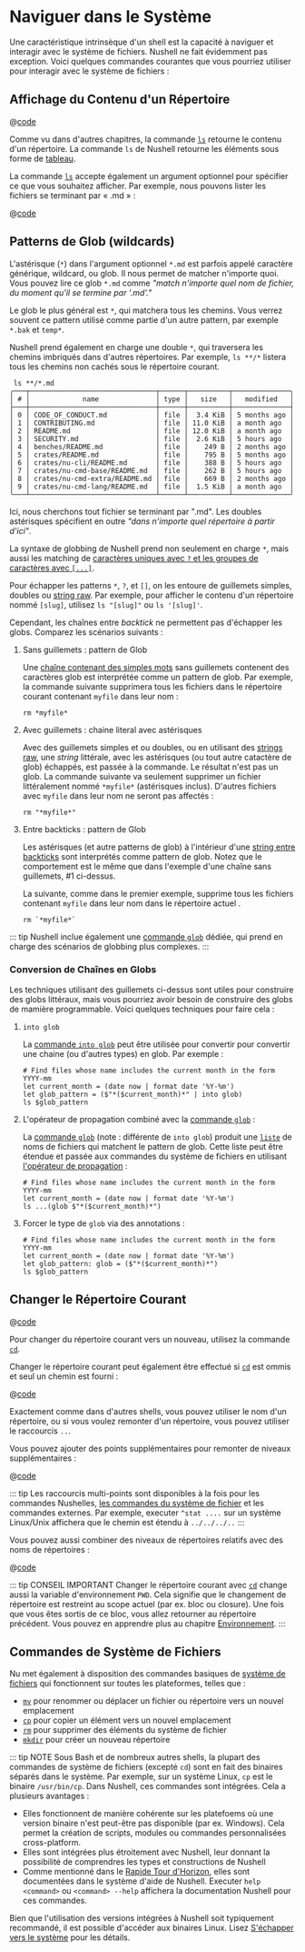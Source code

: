 # Naviguer dans le Système

Une caractéristique intrinsèque d'un shell est la capacité à naviguer et interagir avec le système de fichiers. Nushell ne fait évidemment pas exception. Voici quelques commandes courantes que vous pourriez utiliser pour interagir avec le système de fichiers :

## Affichage du Contenu d'un Répertoire

@[code](@snippets/moving_around/ls_example.sh)

Comme vu dans d'autres chapitres, la commande [`ls`](/commands/docs/ls.md) retourne le contenu d'un répertoire. La commande `ls` de Nushell retourne les éléments sous forme de [tableau](/book/types_of_data.html#tables).

La commande [`ls`](/commands/docs/ls.md) accepte également un argument optionnel pour spécifier ce que vous souhaitez afficher. Par exemple, nous pouvons lister les fichiers se terminant par « .md » :

@[code](@snippets/moving_around/ls_shallow_glob_example.sh)

## Patterns de Glob (wildcards)

L'astérisque (`*`) dans l'argument optionnel `*.md` est parfois appelé caractère générique, wildcard, ou glob. Il nous permet de matcher n'importe quoi. Vous pouvez lire ce glob `*.md` comme _"match n'importe quel nom de fichier, du moment qu'il se termine par '.md'."_

Le glob le plus général est `*`, qui matchera tous les chemins. Vous verrez souvent ce pattern utilisé comme partie d'un autre pattern, par exemple `*.bak` et `temp*`.

Nushell prend également en charge une double `*`, qui traversera les chemins imbriqués dans d'autres répertoires. Par exemple, `ls **/*` listera tous les chemins non cachés sous le répertoire courant.

```nu
 ls **/*.md
╭───┬───────────────────────────────┬──────┬──────────┬──────────────╮
│ # │             name              │ type │   size   │   modified   │
├───┼───────────────────────────────┼──────┼──────────┼──────────────┤
│ 0 │ CODE_OF_CONDUCT.md            │ file │  3.4 KiB │ 5 months ago │
│ 1 │ CONTRIBUTING.md               │ file │ 11.0 KiB │ a month ago  │
│ 2 │ README.md                     │ file │ 12.0 KiB │ a month ago  │
│ 3 │ SECURITY.md                   │ file │  2.6 KiB │ 5 hours ago  │
│ 4 │ benches/README.md             │ file │    249 B │ 2 months ago │
│ 5 │ crates/README.md              │ file │    795 B │ 5 months ago │
│ 6 │ crates/nu-cli/README.md       │ file │    388 B │ 5 hours ago  │
│ 7 │ crates/nu-cmd-base/README.md  │ file │    262 B │ 5 hours ago  │
│ 8 │ crates/nu-cmd-extra/README.md │ file │    669 B │ 2 months ago │
│ 9 │ crates/nu-cmd-lang/README.md  │ file │  1.5 KiB │ a month ago  │
╰───┴───────────────────────────────┴──────┴──────────┴──────────────╯
```

Ici, nous cherchons tout fichier se terminant par ".md". Les doubles astérisques spécifient en outre _"dans n'importe quel répertoire à partir d'ici"_.

La syntaxe de globbing de Nushell prend non seulement en charge `*`, mais aussi les matching de [caractères uniques avec `?` et les groupes de caractères avec `[...]`](https://docs.rs/nu-glob/latest/nu_glob/struct.Pattern.html).

Pour échapper les patterns `*`, `?`, et `[]`, on les entoure de guillemets simples, doubles ou [string raw](working_with_strings.md#raw-strings). Par exemple, pour afficher le contenu d'un répertoire nommé `[slug]`, utilisez `ls "[slug]"` ou `ls '[slug]'`.

Cependant, les chaînes entre _backtick_ ne permettent pas d'échapper les globs. Comparez les scénarios suivants :

1. Sans guillemets : pattern de Glob

   Une [chaîne contenant des simples mots](/book/working_with_strings.html#bare-word-strings) sans guillemets contenent des caractères glob est interprétée comme un pattern de glob. Par exemple, la commande suivante supprimera tous les fichiers dans le répertoire courant contenant `myfile` dans leur nom :

   ```nu
   rm *myfile*
   ```

2. Avec guillemets : chaine literal avec astérisques

   Avec des guillemets simples et ou doubles, ou en utilisant des [strings raw](/book/working_with_strings.html#raw-strings), une _string_ littérale, avec les astérisques (ou tout autre catactère de glob) échappés, est passée à la commande. Le résultat n'est pas un glob. La commande suivante va seulement supprimer un fichier littéralement nommé `*myfile*` (astérisques inclus). D'autres fichiers avec `myfile` dans leur nom ne seront pas affectés :

   ```nu
   rm "*myfile*"
   ```

3. Entre backticks : pattern de Glob

   Les astérisques (et autre patterns de glob) à l'intérieur d'une [string entre backticks](/book/working_with_strings.html#backtick-quoted-strings) sont interprétés comme pattern de glob. Notez que le comportement est le même que dans l'exemple d'une chaîne sans guillemets, #1 ci-dessus.

   La suivante, comme dans le premier exemple, supprime tous les fichiers contenant `myfile` dans leur nom dans le répertoire actuel .

   ```nu
   rm `*myfile*`
   ```

::: tip
Nushell inclue également une [commande `glob`](https://www.nushell.sh/commands/docs/glob.html) dédiée, qui prend en charge des scénarios de globbing plus complexes.
:::

### Conversion de Chaînes en Globs

Les techniques utilisant des guillemets ci-dessus sont utiles pour construire des globs littéraux, mais vous pourriez avoir besoin de construire des globs de mamière programmable.
Voici quelques techniques pour faire cela :

1. `into glob`

   La [commande `into glob`](/commands/docs/into_glob.html) peut être utilisée pour convertir pour convertir une chaine (ou d'autres types) en glob. Par exemple :

   ```nu
   # Find files whose name includes the current month in the form YYYY-mm
   let current_month = (date now | format date '%Y-%m')
   let glob_pattern = ($"*($current_month)*" | into glob)
   ls $glob_pattern
   ```

2. L'opérateur de propagation combiné avec la [commande `glob`](/commands/docs/glob.html) :

   La [commande `glob`](/commands/docs/glob.html) (note : différente de `into glob`) produit une [`liste`](/book/types_of_data.html#lists) de noms de fichiers qui matchent le pattern de glob. Cette liste peut être étendue et passée aux commandes du système de fichiers en utilisant [l'opérateur de propagation](/book/operators.html#spread-operator) :

   ```nu
   # Find files whose name includes the current month in the form YYYY-mm
   let current_month = (date now | format date '%Y-%m')
   ls ...(glob $"*($current_month)*")
   ```

3. Forcer le type de `glob` via des annotations :

   ```nu
   # Find files whose name includes the current month in the form YYYY-mm
   let current_month = (date now | format date '%Y-%m')
   let glob_pattern: glob = ($"*($current_month)*")
   ls $glob_pattern
   ```

## Changer le Répertoire Courant

@[code](@snippets/book/moving_around/cd_example.nu)

Pour changer du répertoire courant vers un nouveau, utilisez la commande [`cd`](/commands/docs/cd.md).

Changer le répertoire courant peut également être effectué si [`cd`](/commands/docs/cd.md) est ommis et seul un chemin est fourni :

@[code](@snippets/book/moving_around/cd_without_command_example.nu)

Exactement comme dans d'autres shells, vous pouvez utiliser le nom d'un répertoire, ou si vous voulez remonter d'un répertoire, vous pouvez utiliser le raccourcis `..`.

Vous pouvez ajouter des points supplémentaires pour remonter de niveaux supplémentaires :

@[code](@snippets/book/moving_around/multiple_cd_levels.nu)

::: tip
Les raccourcis multi-points sont disponibles à la fois pour les commandes Nushelles, [les commandes du système de fichier](/commands/categories/filesystem.html) et les commandes externes. Par exemple, executer `^stat ....` sur un système Linux/Unix affichera que le chemin est étendu à `../../../..`
:::

Vous pouvez aussi combiner des niveaux de répertoires relatifs avec des noms de répertoires :

@[code](@snippets/book/moving_around/relative_cd_levels.nu)

::: tip CONSEIL IMPORTANT
Changer le répertoire courant avec [`cd`](/commands/docs/cd.md) change aussi la variable d'environnement `PWD`. Cela signifie que le changement de répertoire est restreint au scope actuel (par ex. bloc ou closure). Une fois que vous êtes sortis de ce bloc, vous allez retourner au répertoire précédent. Vous pouvez en apprendre plus au chapitre [Environnement](/book/environment.md).
:::

## Commandes de Système de Fichiers

Nu met également à disposition des commandes basiques de [système de fichiers](/commands/categories/filesystem.html) qui fonctionnent sur toutes les plateformes, telles que :

- [`mv`](/commands/docs/mv.md) pour renommer ou déplacer un fichier ou répertoire vers un nouvel emplacement
- [`cp`](/commands/docs/cp.md) pour copier un élément vers un nouvel emplacement
- [`rm`](/commands/docs/rm.md) pour supprimer des éléments du système de fichier
- [`mkdir`](/commands/docs/mkdir.md) pour créer un nouveau répertoire

::: tip NOTE
Sous Bash et de nombreux autres shells, la plupart des commandes de système de fichiers (excepté `cd`) sont en fait des binaires séparés dans le système. Par exemple, sur un système Linux, `cp` est le binaire `/usr/bin/cp`. Dans Nushell, ces commandes sont intégrées. Cela a plusieurs avantages :

- Elles fonctionnent de manière cohérente sur les platefoems où une version binaire n'est peut-être pas disponible (par ex. Windows). Cela permet la création de scripts, modules ou commandes personnalisées cross-platform.
- Elles sont intégrées plus étroitement avec Nushell, leur donnant la possibilité de comprendres les types et constructions de Nushell
- Comme mentionné dans le [Rapide Tour d'Horizon](quick_tour.html), elles sont documentées dans le système d'aide de Nushell. Executer `help <command>` ou `<command> --help` affichera la documentation Nushell pour ces commandes.

Bien que l'utilisation des versions intégrées à Nushell soit typiquement recommandé, il est possible d'accéder aux binaires Linux. Lisez [S'échapper vers le système](/book/escaping.html#escaping-to-the-system) pour les détails.
